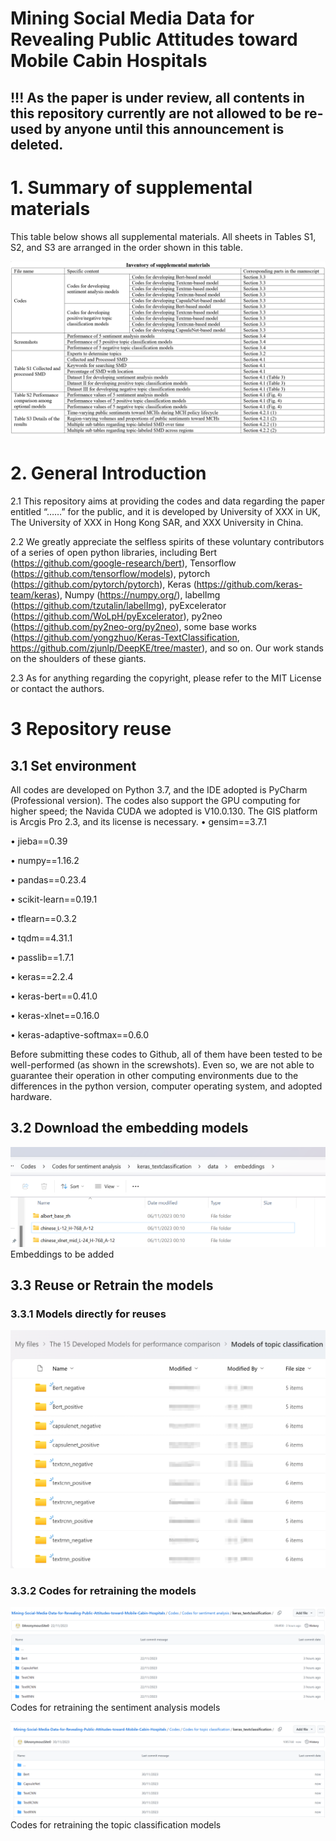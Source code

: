 # Mining Social Media Data for Revealing Public Attitudes toward Mobile Cabin Hospitals
 
## !!! As the paper is under review, all contents in this repository currently are not allowed to be re-used by anyone until this announcement is deleted.

# 1. Summary of supplemental materials
This table below shows all supplemental materials. All sheets in Tables S1, S2, and S3 are arranged in the order shown in this table.

![image]( https://github.com/0AnonymousSite0/Mining-Social-Media-Data-for-Revealing-Public-Attitudes-toward-Mobile-Cabin-Hospitals/blob/main/Screenshots%20for%20model%20developments/Inventory%20of%20supplemental%20materials.png)

# 2. General Introduction

2.1 This repository aims at providing the codes and data regarding the paper entitled “……” for the public, and it is developed by University of XXX in UK,  The University of XXX in Hong Kong SAR, and XXX University in China.

2.2 We greatly appreciate the selfless spirits of these voluntary contributors of a series of open python libraries, including Bert (https://github.com/google-research/bert), Tensorflow (https://github.com/tensorflow/models), pytorch (https://github.com/pytorch/pytorch), Keras (https://github.com/keras-team/keras), Numpy (https://numpy.org/), labelImg (https://github.com/tzutalin/labelImg), pyExcelerator (https://github.com/WoLpH/pyExcelerator), py2neo (https://github.com/py2neo-org/py2neo), some base works (https://github.com/yongzhuo/Keras-TextClassification, https://github.com/zjunlp/DeepKE/tree/master), and so on. Our work stands on the shoulders of these giants.

2.3 As for anything regarding the copyright, please refer to the MIT License or contact the authors.

# 3 Repository reuse 
## 3.1 Set environment 
All codes are developed on Python 3.7, and the IDE adopted is PyCharm (Professional version). The codes also support the GPU computing for higher speed; the Navida CUDA we adopted is V10.0.130. The GIS platform is Arcgis Pro 2.3, and its license is necessary. 
•	gensim==3.7.1

•	jieba==0.39

•	numpy==1.16.2

•	pandas==0.23.4

•	scikit-learn==0.19.1

•	tflearn==0.3.2

•	tqdm==4.31.1

•	passlib==1.7.1

•	keras==2.2.4

•	keras-bert==0.41.0

•	keras-xlnet==0.16.0

•	keras-adaptive-softmax==0.6.0


Before submitting these codes to Github, all of them have been tested to be well-performed (as shown in the screwshots). Even so, we are not able to guarantee their operation in other computing environments due to the differences in the python version, computer operating system, and adopted hardware.

## 3.2 Download the embedding models 
![image]( https://github.com/0AnonymousSite0/Mining-Social-Media-Data-for-Revealing-Public-Attitudes-toward-Mobile-Cabin-Hospitals/blob/main/Screenshots%20for%20model%20developments/embeddings.png)
Embeddings to be added
## 3.3 Reuse or Retrain the models 
### 3.3.1 Models directly for reuses 

![image]( https://github.com/0AnonymousSite0/Mining-Social-Media-Data-for-Revealing-Public-Attitudes-toward-Mobile-Cabin-Hospitals/blob/main/Screenshots%20for%20model%20developments/Developed%20topic%20classification%20models.png)
### 3.3.2 Codes for retraining the models

![image](https://github.com/0AnonymousSite0/Mining-Social-Media-Data-for-Revealing-Public-Attitudes-toward-Mobile-Cabin-Hospitals/blob/main/Screenshots%20for%20model%20developments/codes%20for%20developing%20sentiment%20analysis%20models.png)
Codes for retraining the sentiment analysis models

![image]( https://github.com/0AnonymousSite0/Mining-Social-Media-Data-for-Revealing-Public-Attitudes-toward-Mobile-Cabin-Hospitals/blob/main/Screenshots%20for%20model%20developments/codes%20for%20developing%20topic%20classification%20models.png)
Codes for retraining the topic classification models

